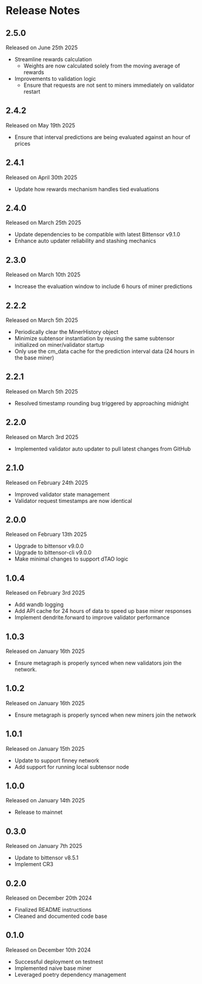 Release Notes
=============
2.5.0
-----
Released on June 25th 2025
- Streamline rewards calculation
    - Weights are now calculated solely from the moving average of rewards
- Improvements to validation logic
    - Ensure that requests are not sent to miners immediately on validator restart

2.4.2
-----
Released on May 19th 2025
- Ensure that interval predictions are being evaluated against an hour of prices

2.4.1
-----
Released on April 30th 2025
- Update how rewards mechanism handles tied evaluations

2.4.0
-----
Released on March 25th 2025
- Update dependencies to be compatible with latest Bittensor v9.1.0
- Enhance auto updater reliability and stashing mechanics

2.3.0
-----
Released on March 10th 2025
- Increase the evaluation window to include 6 hours of miner predictions

2.2.2
-----
Released on March 5th 2025
- Periodically clear the MinerHistory object
- Minimize subtensor instantiation by reusing the same subtensor initialized on miner/validator startup
- Only use the cm_data cache for the prediction interval data (24 hours in the base miner)

2.2.1
-----
Released on March 5th 2025
- Resolved timestamp rounding bug triggered by approaching midnight

2.2.0
-----
Released on March 3rd 2025
- Implemented validator auto updater to pull latest changes from GitHub

2.1.0
-----
Released on February 24th 2025
- Improved validator state management
- Validator request timestamps are now identical

2.0.0
-----
Released on February 13th 2025
- Upgrade to bittensor v9.0.0
- Upgrade to bittensor-cli v9.0.0
- Make minimal changes to support dTAO logic

1.0.4
-----
Released on February 3rd 2025
- Add wandb logging
- Add API cache for 24 hours of data to speed up base miner responses
- Implement dendrite.forward to improve validator performance

1.0.3
-----
Released on January 16th 2025
- Ensure metagraph is properly synced when new validators join the network.

1.0.2
-----
Released on January 16th 2025
- Ensure metagraph is properly synced when new miners join the network

1.0.1
-----
Released on January 15th 2025
- Update to support finney network
- Add support for running local subtensor node

1.0.0
-----
Released on January 14th 2025
- Release to mainnet

0.3.0
-----
Released on January 7th 2025
- Update to bittensor v8.5.1
- Implement CR3

0.2.0
-----
Released on December 20th 2024
- Finalized README instructions
- Cleaned and documented code base


0.1.0
-----
Released on December 10th 2024
- Successful deployment on testnest
- Implemented naive base miner
- Leveraged poetry dependency management

